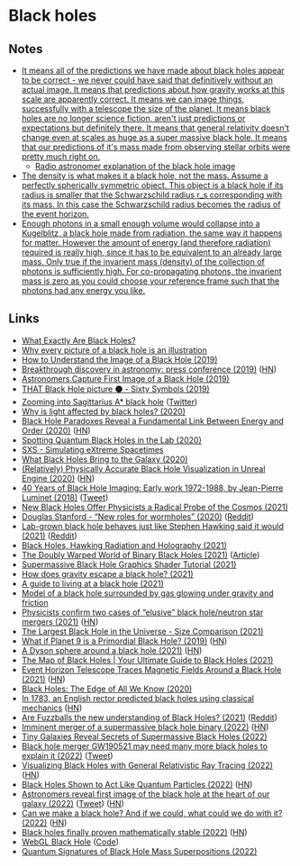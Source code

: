 # Black holes

## Notes

- [It means all of the predictions we have made about black holes appear to be correct - we never could have said that definitively without an actual image. It means that predictions about how gravity works at this scale are apparently correct. It means we can image things, successfully with a telescope the size of the planet. It means black holes are no longer science fiction, aren't just predictions or expectations but definitely there. It means that general relativity doesn't change even at scales as huge as a super massive black hole. It means that our predictions of it's mass made from observing stellar orbits were pretty much right on.](https://www.reddit.com/r/space/comments/bblt4f/astronomers_capture_first_image_of_a_black_hole/)
  - [Radio astronomer explanation of the black hole image](https://www.reddit.com/r/space/comments/bblt4f/astronomers_capture_first_image_of_a_black_hole/ekjmm6g/)
- [The density is what makes it a black hole, not the mass. Assume a perfectly spherically symmetric object. This object is a black hole if its radius is smaller that the Schwarzschild radius r_s corresponding with its mass. In this case the Schwarzschild radius becomes the radius of the event horizon.](https://www.reddit.com/r/AskPhysics/comments/n0ei7i/since_black_holes_are_constantly_losing_mass_is/)
- [Enough photons in a small enough volume would collapse into a Kugelblitz, a black hole made from radiation, the same way it happens for matter. However the amount of energy (and therefore radiation) required is really high, since it has to be equivalent to an already large mass. Only true if the invarient mass (density) of the collection of photons is sufficiently high. For co-propagating photons, the invarient mass is zero as you could choose your reference frame such that the photons had any energy you like.](https://www.reddit.com/r/AskPhysics/comments/rpzcjp/is_there_any_limit_to_how_many_photons_can_fit_in/)

## Links

- [What Exactly Are Black Holes?](https://www.youtube.com/watch?v=Tx693Je7VG4)
- [Why every picture of a black hole is an illustration](https://www.youtube.com/watch?v=v9gPAj7lXU0)
- [How to Understand the Image of a Black Hole (2019)](https://www.youtube.com/watch?v=zUyH3XhpLTo)
- [Breakthrough discovery in astronomy: press conference (2019)](https://www.youtube.com/watch?v=Dr20f19czeE) ([HN](https://news.ycombinator.com/item?id=19624226))
- [Astronomers Capture First Image of a Black Hole (2019)](https://www.reddit.com/r/space/comments/bblt4f/astronomers_capture_first_image_of_a_black_hole/)
- [THAT Black Hole picture ⚫ - Sixty Symbols (2019)](https://www.youtube.com/watch?v=rflupY5Aa-Q)
- [Zooming into Sagittarius A\* black hole](https://www.youtube.com/watch?v=DRCD-zx5QFA) ([Twitter](https://twitter.com/anderssandberg/status/1258871125490184192))
- [Why is light affected by black holes? (2020)](https://www.reddit.com/r/AskPhysics/comments/gjl29o/why_is_light_affected_by_black_holes/)
- [Black Hole Paradoxes Reveal a Fundamental Link Between Energy and Order (2020)](https://www.quantamagazine.org/black-hole-paradoxes-reveal-a-fundamental-link-between-energy-and-order-20200528/) ([HN](https://news.ycombinator.com/item?id=23358777))
- [Spotting Quantum Black Holes in the Lab (2020)](https://www.quantamagazine.org/john-preskill-quantum-computing-may-help-us-study-quantum-gravity-20200715)
- [SXS - Simulating eXtreme Spacetimes](https://www.black-holes.org/)
- [What Black Holes Bring to the Galaxy (2020)](https://www.theatlantic.com/science/archive/2020/10/what-black-holes-bring-to-the-galaxy/616631/)
- [(Relatively) Physically Accurate Black Hole Visualization in Unreal Engine (2020)](https://twitter.com/overdrawxyz/status/1316066431684030464) ([HN](https://news.ycombinator.com/item?id=24773546))
- [40 Years of Black Hole Imaging: Early work 1972-1988, by Jean-Pierre Luminet (2018)](https://blogs.futura-sciences.com/e-luminet/2018/03/07/45-years-black-hole-imaging-1-early-work-1972-1988/) ([Tweet](https://twitter.com/AvatarDomy/status/1328249809560547328))
- [New Black Holes Offer Physicists a Radical Probe of the Cosmos (2021)](https://www.quantamagazine.org/new-black-holes-offer-physicists-a-radical-probe-of-the-cosmos-20210217/)
- [Douglas Stanford - “New roles for wormholes” (2020)](https://www.youtube.com/watch?v=-hfcApA9s8Q) ([Reddit](https://www.reddit.com/r/Physics/comments/lsf9tk/new_roles_for_wormholes_accessible_stanford/))
- [Lab-grown black hole behaves just like Stephen Hawking said it would (2021)](https://www.livescience.com/black-hole-analog-confirms-hawking.html) ([Reddit](https://www.reddit.com/r/EverythingScience/comments/lwd6km/labgrown_black_hole_behaves_just_like_stephen/))
- [Black Holes, Hawking Radiation and Holography (2021)](https://www.youtube.com/watch?v=WnkMchdz1AY)
- [The Doubly Warped World of Binary Black Holes (2021)](https://www.youtube.com/watch?v=rQcKIN9vj3U) ([Article](https://www.nasa.gov/feature/goddard/2021/new-nasa-visualization-probes-the-light-bending-dance-of-binary-black-holes))
- [Supermassive Black Hole Graphics Shader Tutorial (2021)](https://kelvinvanhoorn.wordpress.com/2021/04/20/supermassive-black-hole-tutorial/)
- [How does gravity escape a black hole? (2021)](https://www.reddit.com/r/AskPhysics/comments/nqc9b5/how_does_gravity_escape_a_black_hole/)
- [A guide to living at a black hole (2021)](https://arstechnica.com/science/2021/06/a-guide-to-living-at-a-black-hole/)
- [Model of a black hole surrounded by gas glowing under gravity and friction](https://twitter.com/physicsJ/status/1408769989486673928)
- [Physicists confirm two cases of “elusive” black hole/neutron star mergers (2021)](https://arstechnica.com/science/2021/06/physicists-confirm-two-cases-of-elusive-black-hole-neutron-star-mergers/) ([HN](https://news.ycombinator.com/item?id=27676066))
- [The Largest Black Hole in the Universe - Size Comparison (2021)](https://www.youtube.com/watch?v=0FH9cgRhQ-k)
- [What if Planet 9 is a Primordial Black Hole? (2019)](https://arxiv.org/abs/1909.11090) ([HN](https://news.ycombinator.com/item?id=28167058))
- [A Dyson sphere around a black hole (2021)](https://arxiv.org/abs/2106.15181) ([HN](https://news.ycombinator.com/item?id=28230092))
- [The Map of Black Holes | Your Ultimate Guide to Black Holes (2021)](https://www.youtube.com/watch?v=Wf0uxjWGwPk)
- [Event Horizon Telescope Traces Magnetic Fields Around a Black Hole (2021)](https://aasnova.org/2021/03/24/event-horizon-telescope-traces-magnetic-fields-around-a-black-hole/) ([HN](https://news.ycombinator.com/item?id=28466027))
- [Black Holes: The Edge of All We Know (2020)](https://letterboxd.com/film/black-holes-the-edge-of-all-we-know/)
- [In 1783, an English rector predicted black holes using classical mechanics](https://interestingengineering.com/forgotten-preacher-predicts-black-holes-a-century-before-einstein) ([HN](https://news.ycombinator.com/item?id=29026073))
- [Are Fuzzballs the new understanding of Black Holes? (2021)](https://www.youtube.com/watch?v=RbvVeVHVcgs) ([Reddit](https://www.reddit.com/r/Physics/comments/rkaqkr/my_friend_made_a_video_interviewing_a_famous/))
- [Imminent merger of a supermassive black hole binary (2022)](https://arxiv.org/abs/2201.11633) ([HN](https://news.ycombinator.com/item?id=30228095))
- [Tiny Galaxies Reveal Secrets of Supermassive Black Holes (2022)](https://www.quantamagazine.org/tiny-galaxies-reveal-secrets-of-supermassive-black-holes-20220314/)
- [Black hole merger GW190521 may need many more black holes to explain it (2022)](https://www.syfy.com/syfy-wire/bad-astronomy-black-hole-merger-gw190521) ([Tweet](https://twitter.com/BadAstronomer/status/1503391937616879624))
- [Visualizing Black Holes with General Relativistic Ray Tracing (2022)](https://blog.seanholloway.com/2022/03/13/visualizing-black-holes-with-general-relativistic-ray-tracing/) ([HN](https://news.ycombinator.com/item?id=30678731))
- [Black Holes Shown to Act Like Quantum Particles (2022)](https://www.quantamagazine.org/massive-black-holes-shown-to-act-like-quantum-particles-20220329/) ([HN](https://news.ycombinator.com/item?id=30843723))
- [Astronomers reveal first image of the black hole at the heart of our galaxy (2022)](https://eventhorizontelescope.org/blog/astronomers-reveal-first-image-black-hole-heart-our-galaxy) ([Tweet](https://twitter.com/porestar/status/1524784919767138307)) ([HN](https://news.ycombinator.com/item?id=31353677))
- [Can we make a black hole? And if we could, what could we do with it? (2022)](http://backreaction.blogspot.com/2022/05/can-we-make-black-hole-and-if-we-could.html) ([HN](https://news.ycombinator.com/item?id=31377395))
- [Black holes finally proven mathematically stable (2022)](https://www.quantamagazine.org/black-holes-finally-proven-mathematically-stable-20220804/) ([HN](https://news.ycombinator.com/item?id=32343370))
- [WebGL Black Hole](https://webgl-black-hole.vercel.app/) ([Code](https://github.com/brunosimon/webgl-black-hole))
- [Quantum Signatures of Black Hole Mass Superpositions (2022)](https://journals.aps.org/prl/abstract/10.1103/PhysRevLett.129.181301)
